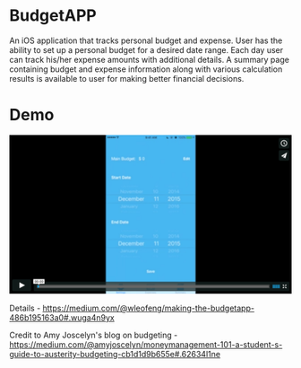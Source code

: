 # BudgetAPP

An iOS application that tracks personal budget and expense. User has the ability to set up a personal budget for a desired date range. Each day user can track his/her expense amounts with additional details. A summary page containing budget and expense information along with various calculation results is available to user for making better financial decisions.

# Demo
[![IMAGE ALT TEXT](DemoImage.png)](https://vimeo.com/148703284 "Demo Video")

Details - 
https://medium.com/@wleofeng/making-the-budgetapp-486b195163a0#.wuga4n9yx

Credit to Amy Joscelyn's blog on budgeting - 
https://medium.com/@amyjoscelyn/moneymanagement-101-a-student-s-guide-to-austerity-budgeting-cb1d1d9b655e#.62634l1ne
